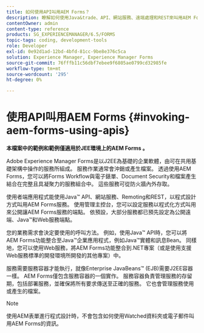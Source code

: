 ```yaml
---
title: 如何使用API叫用AEM Forms？
description: 瞭解如何使用Java&trade、API、網站服務、遠端處理和REST來叫用AEM Forms服務。
contentOwner: admin
content-type: reference
products: SG_EXPERIENCEMANAGER/6.5/FORMS
topic-tags: coding, development-tools
role: Developer
exl-id: 0e92d1ad-12bd-4bfd-81cc-9be8e376c5ca
solution: Experience Manager, Experience Manager Forms
source-git-commit: 76fffb11c56dbf7ebee9f6805ae0799cd32985fe
workflow-type: tm+mt
source-wordcount: '295'
ht-degree: 0%

---
```


# 使用API叫用AEM Forms {#invoking-aem-forms-using-apis}

**本檔案中的範例和範例僅適用於JEE環境上的AEM Forms 。**

Adobe Experience Manager Forms是以J2EE為基礎的企業軟體，由可在共用基礎架構中操作的服務所組成。 服務作業通常會沖銷或產生檔案。 透過使用AEM Forms，您可以將Forms Workflow與電子錶單、Document Security和檔案產生結合在完整且具凝聚力的服務組合中。 這些服務可從防火牆內外存取。

使用者端應用程式能使用Java™ API、網站服務、Remoting和REST，以程式設計方式叫用AEM Forms服務。 使用管理主控台，您可以設定服務以程式化方式叫用來公開讓AEM Forms服務的端點。 依預設，大部分服務都已預先設定為公開遠端、Java™和Web服務端點。

您的業務需求會決定要使用的呼叫方法。 例如，使用Java™ API時，您可以將AEM Forms功能整合至Java™企業應用程式，例如Java™實體和訊息Bean。 同樣地，您可以使用Web服務，將AEM Forms功能整合到.NET專案（或是使用支援Web服務標準的開發環境所開發的其他專案）中。

服務需要服務容器才能執行，就像Enterprise JavaBeans™ (EJB)需要J2EE容器一樣。 AEM Forms僅包含服務容器的一個實作。 服務容器負責管理服務的存留期，包括部署服務，並確保將所有要求傳送至正確的服務。 它也會管理服務使用或產生的檔案。

>[!NOTE]
>
>使用AEM表單進行程式設計時，不會包含如何使用Watched資料夾或電子郵件叫用AEM Forms的資訊。
